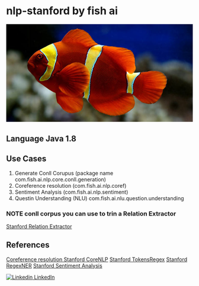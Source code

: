 # nlp-stanford by fish ai

![Why fish ai because fish is beautiful as is AI](imgs/fish.jpg "Fish AI by Samrat Saha")

## Language Java 1.8

## Use Cases

1. Generate Conll Corupus (package name com.fish.ai.nlp.core.conll.generation)
2. Coreference resolution (com.fish.ai.nlp.coref)
3. Sentiment Analysis (com.fish.ai.nlp.sentiment)
4. Questin Understanding (NLU) com.fish.ai.nlu.question.understanding

### NOTE conll corpus you can use to trin a Relation Extractor
[Stanford Relation Extractor](https://nlp.stanford.edu/software/relationExtractor.html)


## References
[Coreference resolution Stanford CoreNLP](https://nlp.stanford.edu/projects/coref.shtml)
[Stanford TokensRegex](https://nlp.stanford.edu/software/tokensregex.html)
[Stanford RegexNER](https://nlp.stanford.edu/software/regexner.html)
[Stanford Sentiment Analysis](https://nlp.stanford.edu/sentiment/)



[![Linkedin](https://i.stack.imgur.com/gVE0j.png) LinkedIn](https://www.linkedin.com/in/iitrsamrat/)
